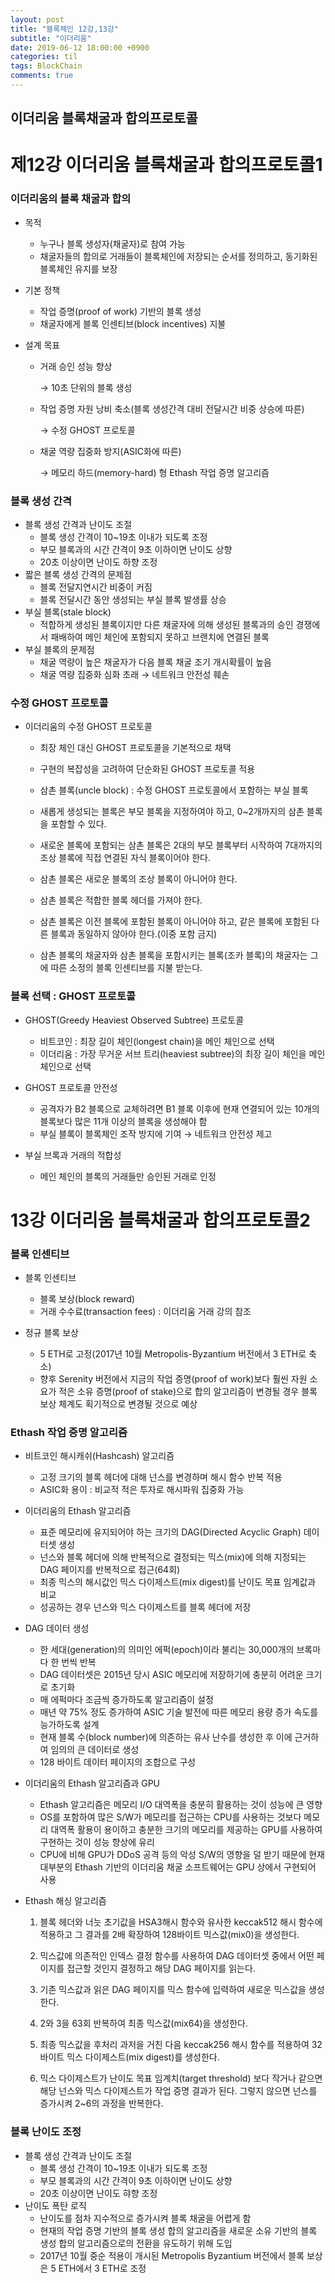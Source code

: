 ```yaml
---
layout: post
title: "블록체인 12강,13강"
subtitle: "이더리움"
date: 2019-06-12 18:00:00 +0900
categories: til
tags: BlockChain
comments: true
---
```


## 이더리움 블록채굴과 합의프로토콜

# 제12강 이더리움 블록채굴과 합의프로토콜1

### 이더리움의 블록 채굴과 합의

- 목적
  - 누구나 블록 생성자(채굴자)로 참여 가능
  - 채굴자들의 합의로 거래들이 블록체인에 저장되는 순서를 정의하고, 동기화된 블록체인 유지를 보장

- 기본 정책

  - 작업 증명(proof of work) 기반의 블록 생성
  - 채굴자에게 블록 인센티브(block incentives) 지불

- 설계 목표

  - 거래 승인 성능 향상

    → 10초 단위의 블록 생성

  - 작업 증명 자원 낭비 축소(블록 생성간격 대비 전달시간 비중 상승에 따른)

    → 수정 GHOST 프로토콜

  - 채굴 역량 집중화 방지(ASIC화에 따른)

    → 메모리 하드(memory-hard) 형 Ethash 작업 증명 알고리즘



### 블록 생성 간격

- 블록 생성 간격과 난이도 조절
  - 블록 생성 간격이 10~19초 이내가 되도록 조정
  - 부모 블록과의 시간 간격이 9초 이하이면 난이도 상향
  - 20초 이상이면 난이도 하향 조정
- 짧은 블록 생성 간격의 문제점
  - 블록 전달지연시간 비중이 커짐
  - 블록 전달시간 동안 생성되는 부실 블록 발생률 상승
- 부실 블록(stale block)
  - 적합하게 생성된 블록이지만 다른 채굴자에 의해 생성된 블록과의 승인 경쟁에서 패배하여 메인 체인에 포함되지 못하고 브랜치에 연결된 블록
- 부실 블록의 문제점
  - 채굴 역량이 높은 채굴자가 다음 블록 채굴 조기 개시확률이 높음
  - 채굴 역량 집중화 심화 초래 → 네트워크 안전성 훼손



### 수정 GHOST 프로토콜

- 이더리움의 수정 GHOST 프로토콜

  - 최장 체인 대신 GHOST 프로토콜을 기본적으로 채택
  - 구현의 복잡성을 고려하여 단순화된 GHOST 프로토콜 적용
  - 삼촌 블록(uncle block) : 수정 GHOST 프로토콜에서 포함하는 부실 블록





  - 새롭게 생성되는 블록은 부모 블록을 지정하여야 하고, 0~2개까지의 삼촌 블록을 포함할 수 있다.
  - 새로운 블록에 포함되는 삼촌 블록은 2대의 부모 블록부터 시작하여 7대까지의 조상 블록에 직접 연결된 자식 블록이어야 한다.
  - 삼촌 블록은 새로운 블록의 조상 블록이 아니어야 한다.
  - 삼촌 블록은 적합한 블록 헤더를 가져야 한다.
  - 삼촌 블록은 이전 블록에 포함된 블록이 아니어야 하고, 같은 블록에 포함된 다른 블록과 동일하지 않아야 한다.(이중 포함 금지)
  - 삼촌 블록의 채굴자와 삼촌 블록을 포함시키는 블록(조카 블록)의 채굴자는 그에 따른 소정의 블록 인센티브를 지불 받는다.



### 블록 선택 : GHOST 프로토콜

- GHOST(Greedy Heaviest Observed Subtree) 프로토콜
  - 비트코인 : 최장 길이 체인(longest chain)을 메인 체인으로 선택
  - 이더리움 : 가장 무거운 서브 트리(heaviest subtree)의 최장 길이 체인을 메인 체인으로 선택

- GHOST 프로토콜 안전성
  - 공격자가 B2 블록으로 교체하려면 B1 블록 이후에 현재 연결되어 있는 10개의 블록보다 많은 11개 이상의 블록을 생성해야 함
  - 부실 블록이 블록체인 조작 방지에 기여 → 네트워크 안전성 제고
- 부실 브록과 거래의 적합성
  - 메인 체인의 블록의 거래들만 승인된 거래로 인정

# 13강 이더리움 블록채굴과 합의프로토콜2

### 블록 인센티브

- 블록 인센티브
  - 블록 보상(block reward)
  - 거래 수수료(transaction fees) : 이더리움 거래 강의 참조

- 정규 블록 보상
  - 5 ETH로 고정(2017년 10월 Metropolis-Byzantium 버전에서 3 ETH로 축소) 
  - 향후 Serenity 버전에서 지금의 작업 증명(proof of work)보다 훨씬 자원 소요가 적은 소유 증명(proof of stake)으로 합의 알고리즘이 변경될 경우 블록 보상 체계도 획기적으로 변경될 것으로 예상



### Ethash 작업 증명 알고리즘

- 비트코인 해시캐쉬(Hashcash) 알고리즘
  - 고정 크기의 블록 헤더에 대해 넌스를 변경하며 해시 함수 반복 적용
  - ASIC화 용이 : 비교적 적은 투자로 해시파워 집중화 가능

- 이더리움의 Ethash 알고리즘
  - 표준 메모리에 유지되어야 하는 크기의 DAG(Directed Acyclic Graph) 데이터셋 생성
  - 넌스와 블록 헤더에 의해 반복적으로 결정되는 믹스(mix)에 의해 지정되는 DAG 페이지를 반복적으로 접근(64회)
  - 최종 믹스의 해시값인 믹스 다이제스트(mix digest)를 난이도 목표 임계값과 비교
  - 성공하는 경우 넌스와 믹스 다이제스트를 블록 헤더에 저장

- DAG 데이터 생성

  - 한 세대(generation)의 의미인 에퍽(epoch)이라 불리는 30,000개의 브록마다 한 번씩 반복
  - DAG  데이터셋은 2015년 당시 ASIC 메모리에 저장하기에 충분히 어려운 크기로 초기화
  - 매 에퍽마다 조금씩 증가하도록 알고리즘이 설정
  - 매년 약 75% 정도 증가하여 ASIC 기술 발전에 따른 메모리 용량 증가 속도를 능가하도록 설계
  - 현재 블록 수(block number)에 의존하는 유사 난수를 생성한 후 이에 근거하여 임의의 큰 데이터로 생성
  - 128 바이트 데이터 페이지의 조합으로 구성

- 이더리움의 Ethash 알고리즘과 GPU

  - Ethash 알고리즘은 메모리 I/O 대역폭을 충분히 활용하는 것이 성능에 큰 영향
  - OS를 포함하여 많은 S/W가 메모리를 접근하는 CPU를 사용하는 것보다 메모리 대역폭 활용이 용이하고 충분한 크기의 메모리를 제공하는 GPU를 사용하여 구현하는 것이 성능 향상에 유리
  - CPU에 비해 GPU가 DDoS 공격 등의 악성 S/W의 영향을 덜 받기 때문에 현재 대부분의 Ethash 기반의 이더리움 채굴 소프트웨어는 GPU 상에서 구현되어 사용

- Ethash 해싱 알고리즘

  1. 블록 헤더와 너늣 초기값을 HSA3해시 함수와 유사한 keccak512 해시 함수에 적용하고 그 결과를 2배 확장하여 128바이트 믹스값(mix0)을 생성한다.

  2. 믹스값에 의존적인 인덱스 결정 함수를 사용하여 DAG 데이터셋 중에서 어떤 페이지를 접근할 것인지 결정하고 해당 DAG 페이지를 읽는다. 

  3. 기존 믹스값과 읽은 DAG 페이지를 믹스 함수에 입력하여 새로운 믹스값을 생성한다.
  4. 2와 3을 63회 반복하여 최종 믹스값(mix64)을 생성한다.
  5. 최종 믹스값을 후처리 과저을 거친 다음 keccak256 해시 함수를 적용하여 32바이트 믹스 다이제스트(mix digest)를 생성한다.
  6. 믹스 다이제스트가 난이도 목표 임계치(target threshold) 보다 작거나 같으면 해당 넌스와 믹스 다이제스트가 작업 증명 결과가 된다. 그렇지 않으면 넌스를 증가시켜 2~6의 과정을 반복한다.



### 블록 난이도 조정

- 블록 생성 간격과 난이도 조절
  - 블록 생성 간격이 10~19초 이내가 되도록 조정
  - 부모 블록과의 시간 간격이 9초 이하이면 난이도 상향
  - 20초 이상이면 난이도 햐향 조정
- 난이도 폭탄 로직
  - 난이도를 점차 지수적으로 증가시켜 블록 채굴을 어렵게 함
  - 현재의 작업 증명 기반의 블록 생성 합의 알고리즘을 새로운 소유 기반의 블록 생성 합의 알고리즘으로의 전환을 유도하기 위해 도입
  - 2017년 10월 중순 적용이 개시된 Metropolis Byzantium 버전에서 블록 보상은 5 ETH에서 3 ETH로 조정